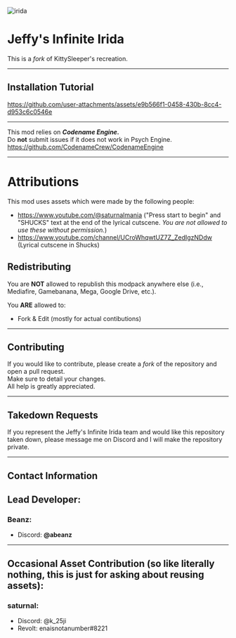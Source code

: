 ![irida](https://static.wikia.nocookie.net/fridaynightfunking/images/7/71/IridaLogo.png/revision/latest/scale-to-width/360?cb=20241214011302)

# Jeffy's Infinite Irida

This is a *fork* of KittySleeper's recreation.  

---

## Installation Tutorial

https://github.com/user-attachments/assets/e9b566f1-0458-430b-8cc4-d953c6c0546e

---

This mod relies on ***Codename Engine.***  
Do **not** submit issues if it does not work in Psych Engine.  
https://github.com/CodenameCrew/CodenameEngine  

---

# Attributions
This mod uses assets which were made by the following people:  
- https://www.youtube.com/@saturnalmania ("Press start to begin" and "SHUCKS" text at the end of the lyrical cutscene. *You are not allowed to use these without permission.*)
- https://www.youtube.com/channel/UCroWhqwtUZ7Z_ZedIgzNDdw (Lyrical cutscene in Shucks)

## Redistributing

You are **NOT** allowed to republish this modpack anywhere else (i.e., Mediafire, Gamebanana, Mega, Google Drive, etc.).  

You **ARE** allowed to:  
- Fork & Edit  (mostly for actual contibutions)  

---

## Contributing

If you would like to contribute, please create a *fork* of the repository and open a pull request.  
Make sure to detail your changes.  
All help is greatly appreciated.  

---

## Takedown Requests

If you represent the Jeffy's Infinite Irida team and would like this repository taken down, please message me on Discord and I will make the repository private.

---

## Contact Information

Lead Developer:  
---
### Beanz:  
- Discord: **@abeanz**  

---

Occasional Asset Contribution (so like literally nothing, this is just for asking about reusing assets): 
---
### saturnal:  
- Discord: @k_25ji  
- Revolt: enaisnotanumber#8221  
